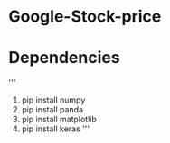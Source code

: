 # Google-Stock-price

# Dependencies
''' 
1. pip install numpy
2. pip install panda
3. pip install matplotlib
4. pip install keras '''